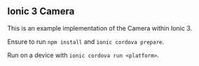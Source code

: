 ## Ionic 3 Camera

This is an example implementation of the Camera within Ionic 3.

Ensure to run `npm install` and `ionic cordova prepare`.

Run on a device with `ionic cordova run <platform>`.
